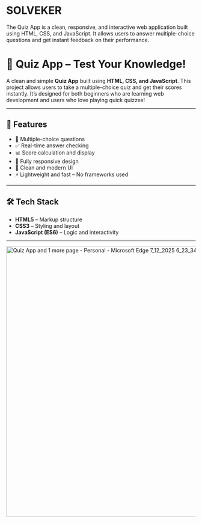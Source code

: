 # SOLVEKER
The Quiz App is a clean, responsive, and interactive web application built using HTML, CSS, and JavaScript. It allows users to answer multiple-choice questions and get instant feedback on their performance. 
# 🎯 Quiz App – Test Your Knowledge!

A clean and simple **Quiz App** built using **HTML, CSS, and JavaScript**. This project allows users to take a multiple-choice quiz and get their scores instantly. It’s designed for both beginners who are learning web development and users who love playing quick quizzes!

---

## 🌟 Features

- 🧠 Multiple-choice questions
- ✅ Real-time answer checking
- 📊 Score calculation and display
- 📱 Fully responsive design
- 🎨 Clean and modern UI
- ⚡ Lightweight and fast – No frameworks used

---

## 🛠️ Tech Stack

- **HTML5** – Markup structure  
- **CSS3** – Styling and layout  
- **JavaScript (ES6)** – Logic and interactivity  

---
<img width="1366" height="720" alt="Quiz App and 1 more page - Personal - Microsoft​ Edge 7_12_2025 6_23_34 PM" src="https://github.com/user-attachments/assets/c723002c-9832-402c-8222-10b0d08707bd" />




